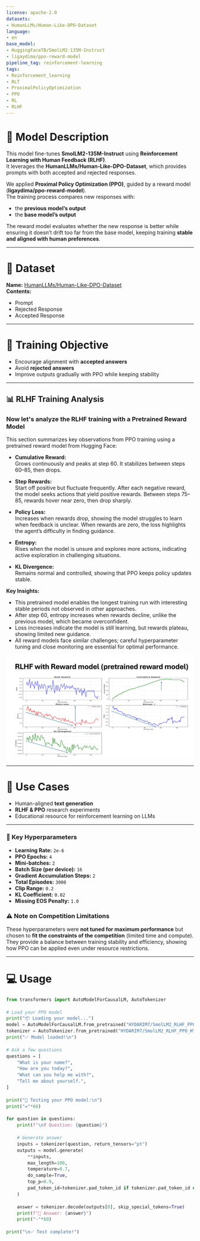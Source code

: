 ```yaml
---
license: apache-2.0
datasets:
- HumanLLMs/Human-Like-DPO-Dataset
language:
- en
base_model:
- HuggingFaceTB/SmolLM2-135M-Instruct
- ligaydima/ppo-reward-model
pipeline_tag: reinforcement-learning
tags:
- Reinforcement_learning
- RLT
- ProximalPolicyOptimization
- PPO
- RL
- RLHF
---
```


# 📌 Model Description
This model fine-tunes **SmolLM2-135M-Instruct** using **Reinforcement Learning with Human Feedback (RLHF)**.  
It leverages the **HumanLLMs/Human-Like-DPO-Dataset**, which provides prompts with both accepted and rejected responses.  

We applied **Proximal Policy Optimization (PPO)**, guided by a reward model (**ligaydima/ppo-reward-model**).  
The training process compares new responses with:  
- the **previous model’s output**  
- the **base model’s output**  

The reward model evaluates whether the new response is better while ensuring it doesn’t drift too far from the base model, keeping training **stable and aligned with human preferences**.  

---

# 📂 Dataset
**Name:** [HumanLLMs/Human-Like-DPO-Dataset](https://huggingface.co/datasets/HumanLLMs/Human-Like-DPO-Dataset)  
**Contents:**  
- Prompt  
- Rejected Response  
- Accepted Response  

---

# 🎯 Training Objective
- Encourage alignment with **accepted answers**  
- Avoid **rejected answers**  
- Improve outputs gradually with PPO while keeping stability  

---

## 📊 RLHF Training Analysis

### Now let's analyze the RLHF training with a **Pretrained Reward Model**

This section summarizes key observations from PPO training using a pretrained reward model from Hugging Face:

- **Cumulative Reward:**  
  Grows continuously and peaks at step 60. It stabilizes between steps 60–85, then drops.

- **Step Rewards:**  
  Start off positive but fluctuate frequently. After each negative reward, the model seeks actions that yield positive rewards. Between steps 75–85, rewards hover near zero, then drop sharply.

- **Policy Loss:**  
  Increases when rewards drop, showing the model struggles to learn when feedback is unclear. When rewards are zero, the loss highlights the agent’s difficulty in finding guidance.

- **Entropy:**  
  Rises when the model is unsure and explores more actions, indicating active exploration in challenging situations.

- **KL Divergence:**  
  Remains normal and controlled, showing that PPO keeps policy updates stable.

**Key Insights:**  
- This pretrained model enables the longest training run with interesting stable periods not observed in other approaches.
- After step 60, entropy increases when rewards decline, unlike the previous model, which became overconfident.
- Loss increases indicate the model is still learning, but rewards plateau, showing limited new guidance.
- All reward models face similar challenges; careful hyperparameter tuning and close monitoring are essential for optimal performance.

![Training Analysis](https://github.com/hydarim7/SmolLM2_RLHF_PPO_HY/blob/main/OUTPUT1.png)

---

# 🚀 Use Cases
- Human-aligned **text generation**  
- **RLHF & PPO** research experiments  
- Educational resource for reinforcement learning on LLMs  

---
### 🔧 Key Hyperparameters
- **Learning Rate:** `2e-6`  
- **PPO Epochs:** `4`  
- **Mini-batches:** `2`  
- **Batch Size (per device):** `16`  
- **Gradient Accumulation Steps:** `2`  
- **Total Episodes:** `3000`  
- **Clip Range:** `0.2`  
- **KL Coefficient:** `0.02`  
- **Missing EOS Penalty:** `1.0`  

### ⚠️ Note on Competition Limitations
These hyperparameters were **not tuned for maximum performance** but chosen to **fit the constraints of the competition** (limited time and compute).  
They provide a balance between training stability and efficiency, showing how PPO can be applied even under resource restrictions.  

---



# 💻 Usage

```python
from transformers import AutoModelForCausalLM, AutoTokenizer

# Load your PPO model
print("📦 Loading your model...")
model = AutoModelForCausalLM.from_pretrained("HYDARIM7/SmolLM2_RLHF_PPO_HY")
tokenizer = AutoTokenizer.from_pretrained("HYDARIM7/SmolLM2_RLHF_PPO_HY")
print("✅ Model loaded!\n")

# Ask a few questions
questions = [
    "What is your name?",
    "How are you today?",
    "What can you help me with?",
    "Tell me about yourself.",
]

print("🤖 Testing your PPO model:\n")
print("="*60)

for question in questions:
    print(f"\n❓ Question: {question}")
    
    # Generate answer
    inputs = tokenizer(question, return_tensors="pt")
    outputs = model.generate(
        **inputs,
        max_length=100,
        temperature=0.7,
        do_sample=True,
        top_p=0.9,
        pad_token_id=tokenizer.pad_token_id if tokenizer.pad_token_id else tokenizer.eos_token_id
    )
    
    answer = tokenizer.decode(outputs[0], skip_special_tokens=True)
    print(f"💬 Answer: {answer}")
    print("-"*60)

print("\n✅ Test complete!")
```




